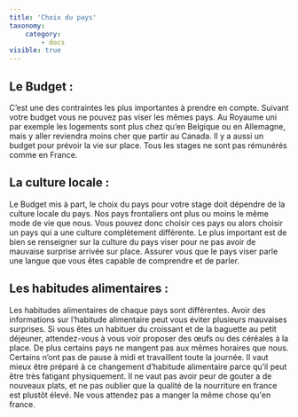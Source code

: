 ```yaml
---
title: 'Choix du pays'
taxonomy:
    category:
        - docs
visible: true
---
```


## Le Budget : 
C’est une des contraintes les plus importantes à prendre en compte. Suivant votre budget vous ne pouvez pas viser les mêmes pays. Au Royaume uni par exemple les logements sont plus chez qu’en Belgique ou en Allemagne, mais y aller reviendra moins cher que partir au Canada. 
Il y a aussi un budget pour prévoir la vie sur place. Tous les stages ne sont pas rémunérés comme en France. 

## La culture locale :
Le Budget mis à part, le choix du pays pour votre stage doit dépendre de la culture locale du pays. 
Nos pays frontaliers ont plus ou moins le même mode de vie que nous. Vous pouvez donc choisir ces pays ou alors choisir un pays qui a une culture complètement différente. 
Le plus important est de bien se renseigner sur la culture du pays viser pour ne pas avoir de mauvaise surprise arrivée sur place. Assurer vous que le pays viser parle une langue que vous êtes capable de comprendre et de parler.

## Les habitudes alimentaires : 
Les habitudes alimentaires de chaque pays sont différentes. Avoir des informations sur l’habitude alimentaire peut vous éviter plusieurs mauvaises surprises. Si vous êtes un habituer du croissant et de la baguette au petit déjeuner, attendez-vous à vous voir proposer des œufs ou des céréales à la place.
De plus certains pays ne mangent pas aux mêmes horaires que nous. Certains n’ont pas de pause à midi et travaillent toute la journée. Il vaut mieux être préparé à ce changement d’habitude alimentaire parce qu’il peut être très fatigant physiquement. 
Il ne vaut pas avoir peur de gouter a de nouveaux plats, et ne pas oublier que la qualité de la nourriture en france est plustôt élevé. Ne vous attendez pas a manger la même chose qu'en france. 

